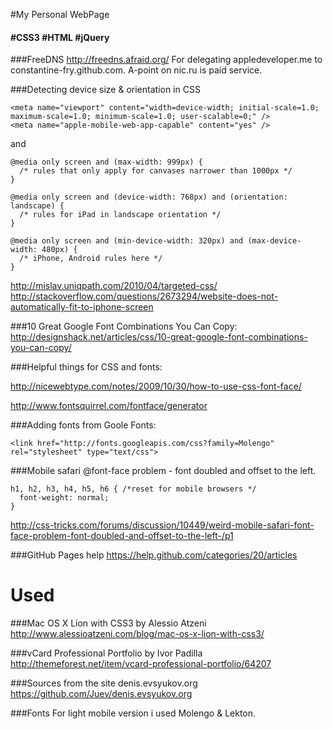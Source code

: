 #My Personal WebPage

#### #CSS3 #HTML #jQuery

###FreeDNS
http://freedns.afraid.org/
For delegating appledeveloper.me to constantine-fry.github.com. A-point on nic.ru is paid service.

###Detecting device size & orientation in CSS

	<meta name="viewport" content="width=device-width; initial-scale=1.0; maximum-scale=1.0; minimum-scale=1.0; user-scalable=0;" />
	<meta name="apple-mobile-web-app-capable" content="yes" />
and

	@media only screen and (max-width: 999px) {
	  /* rules that only apply for canvases narrower than 1000px */
	}

	@media only screen and (device-width: 768px) and (orientation: landscape) {
	  /* rules for iPad in landscape orientation */
	}

	@media only screen and (min-device-width: 320px) and (max-device-width: 480px) {
	  /* iPhone, Android rules here */
	}
http://mislav.uniqpath.com/2010/04/targeted-css/
http://stackoverflow.com/questions/2673294/website-does-not-automatically-fit-to-iphone-screen





###10 Great Google Font Combinations You Can Copy:
http://designshack.net/articles/css/10-great-google-font-combinations-you-can-copy/


###Helpful things for CSS and fonts:

http://nicewebtype.com/notes/2009/10/30/how-to-use-css-font-face/

http://www.fontsquirrel.com/fontface/generator

###Adding fonts from Goole Fonts:

	<link href="http://fonts.googleapis.com/css?family=Molengo" rel="stylesheet" type="text/css">


###Mobile safari @font-face problem - font doubled and offset to the left.

	h1, h2, h3, h4, h5, h6 { /*reset for mobile browsers */
  	  font-weight: normal;
	}
http://css-tricks.com/forums/discussion/10449/weird-mobile-safari-font-face-problem-font-doubled-and-offset-to-the-left-/p1

###GitHub Pages help
https://help.github.com/categories/20/articles


Used
==

###Mac OS X Lion with CSS3 by Alessio Atzeni
http://www.alessioatzeni.com/blog/mac-os-x-lion-with-css3/

###vCard Professional Portfolio by Ivor Padilla
http://themeforest.net/item/vcard-professional-portfolio/64207

###Sources from the site denis.evsyukov.org
https://github.com/Juev/denis.evsyukov.org

###Fonts
For light mobile version i used Molengo & Lekton.



